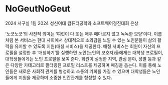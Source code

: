 # NoGeutNoGeut
2024 서구실 1팀
2024 성신여대 컴퓨터공학과 소프트웨어경진대회 은상

‘노긋노긋’의 사전적 의미는 ‘여럿이 다 또는 매우 메마르지 않고 녹녹한 모양’이다. 이름처럼 본 서비스는 현대 사회에서 상대적으로 소외감을 느낄 수 있는 노인분들이 삶의 활력을 유지할 수 있도록 지원(매칭 서비스)을 제공한다. 매칭 서비스는 회원이 자신의 프로필을 설정한 후 ‘매칭하기’를 실행하면 노인(노인의 보호자)들에게는 대학생 프로필이, 대학생들에게는 노인 프로필을 보여 준다. 회원이 설정한 지역, 관심 분야, 성별 등과 같은 다양한 카테고리로 필터링된 프로필 리스트를 제공하며 매칭을 돕는다. 이를 통해 노인들은 새로운 사회적 관계를 형성하고 소통의 기회를 가질 수 있으며 대학생들은 노인들에게 지원을 제공하며 소중한 인간관계를 형성할 수 있다.
